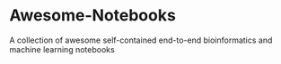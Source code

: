 # Awesome-Notebooks
A collection of awesome self-contained end-to-end bioinformatics and machine learning notebooks
